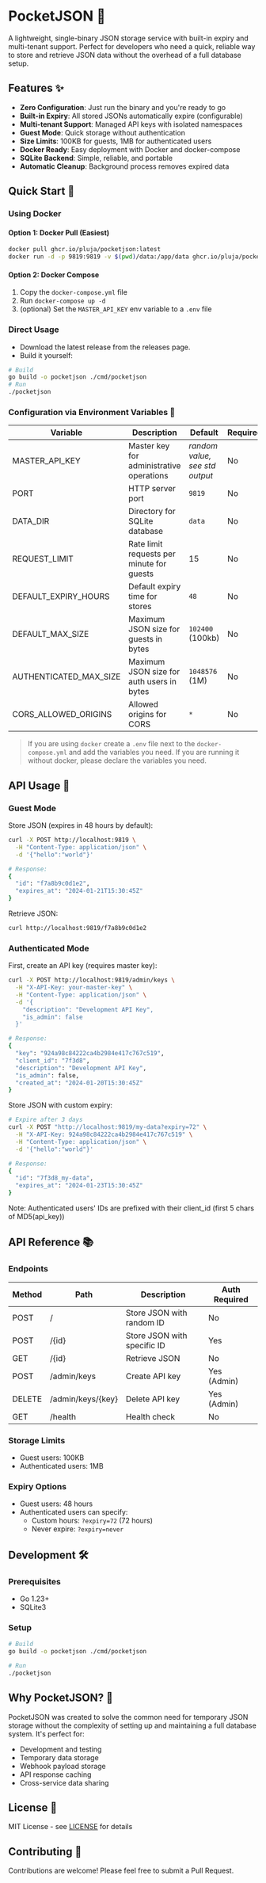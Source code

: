 # PocketJSON 🚀

A lightweight, single-binary JSON storage service with built-in expiry and multi-tenant support. Perfect for developers who need a quick, reliable way to store and retrieve JSON data without the overhead of a full database setup.

## Features ✨

- **Zero Configuration**: Just run the binary and you're ready to go
- **Built-in Expiry**: All stored JSONs automatically expire (configurable)
- **Multi-tenant Support**: Managed API keys with isolated namespaces
- **Guest Mode**: Quick storage without authentication
- **Size Limits**: 100KB for guests, 1MB for authenticated users
- **Docker Ready**: Easy deployment with Docker and docker-compose
- **SQLite Backend**: Simple, reliable, and portable
- **Automatic Cleanup**: Background process removes expired data

## Quick Start 🚀

### Using Docker

#### Option 1: Docker Pull (Easiest)

```bash
docker pull ghcr.io/pluja/pocketjson:latest
docker run -d -p 9819:9819 -v $(pwd)/data:/app/data ghcr.io/pluja/pocketjson:latest
```

#### Option 2: Docker Compose

1. Copy the `docker-compose.yml` file
2. Run `docker-compose up -d`
3. (optional) Set the `MASTER_API_KEY` env variable to a `.env` file

### Direct Usage

- Download the latest release from the releases page.
- Build it yourself:

```bash
# Build
go build -o pocketjson ./cmd/pocketjson
# Run
./pocketjson
```

### Configuration via Environment Variables 🔧

| Variable               | Description                               | Default                          | Required |
| ---------------------- | ----------------------------------------- | -------------------------------- | -------- |
| MASTER_API_KEY         | Master key for administrative operations  | *random value, see std output*   | No       |
| PORT                   | HTTP server port                          | `9819`                           | No       |
| DATA_DIR               | Directory for SQLite database             | `data`                           | No       |
| REQUEST_LIMIT          | Rate limit requests per minute for guests | 15                               | No       |
| DEFAULT_EXPIRY_HOURS   | Default expiry time for stores            | `48`                             | No       |
| DEFAULT_MAX_SIZE       | Maximum JSON size for guests in bytes     | `102400` (100kb)                 | No       |
| AUTHENTICATED_MAX_SIZE | Maximum JSON size for auth users in bytes | `1048576` (1M)                   | No       |
| CORS_ALLOWED_ORIGINS   | Allowed origins for CORS                  | `*`                              | No       |

> If you are using `docker` create a `.env` file next to the `docker-compose.yml` and add the variables you need. If you are running it without docker, please declare the variables you need.

## API Usage 📡

### Guest Mode

Store JSON (expires in 48 hours by default):

```bash
curl -X POST http://localhost:9819 \
  -H "Content-Type: application/json" \
  -d '{"hello":"world"}'

# Response:
{
  "id": "f7a8b9c0d1e2",
  "expires_at": "2024-01-21T15:30:45Z"
}
```

Retrieve JSON:

```bash
curl http://localhost:9819/f7a8b9c0d1e2
```

### Authenticated Mode

First, create an API key (requires master key):

```bash
curl -X POST http://localhost:9819/admin/keys \
  -H "X-API-Key: your-master-key" \
  -H "Content-Type: application/json" \
  -d '{
    "description": "Development API Key",
    "is_admin": false
  }'

# Response:
{
  "key": "924a98c84222ca4b2984e417c767c519",
  "client_id": "7f3d8",
  "description": "Development API Key",
  "is_admin": false,
  "created_at": "2024-01-20T15:30:45Z"
}
```

Store JSON with custom expiry:

```bash
# Expire after 3 days
curl -X POST "http://localhost:9819/my-data?expiry=72" \
  -H "X-API-Key: 924a98c84222ca4b2984e417c767c519" \
  -H "Content-Type: application/json" \
  -d '{"hello":"world"}'

# Response:
{
  "id": "7f3d8_my-data",
  "expires_at": "2024-01-23T15:30:45Z"
}
```

Note: Authenticated users' IDs are prefixed with their client_id (first 5 chars of MD5(api_key))

## API Reference 📚

### Endpoints

| Method | Path | Description | Auth Required |
|--------|------|-------------|---------------|
| POST | / | Store JSON with random ID | No |
| POST | /{id} | Store JSON with specific ID | Yes |
| GET | /{id} | Retrieve JSON | No |
| POST | /admin/keys | Create API key | Yes (Admin) |
| DELETE | /admin/keys/{key} | Delete API key | Yes (Admin) |
| GET | /health | Health check | No |

### Storage Limits

- Guest users: 100KB
- Authenticated users: 1MB

### Expiry Options

- Guest users: 48 hours
- Authenticated users can specify:
  - Custom hours: `?expiry=72` (72 hours)
  - Never expire: `?expiry=never`

## Development 🛠

### Prerequisites

- Go 1.23+
- SQLite3

### Setup

```bash
# Build
go build -o pocketjson ./cmd/pocketjson

# Run
./pocketjson
```

## Why PocketJSON? 🤔

PocketJSON was created to solve the common need for temporary JSON storage without the complexity of setting up and maintaining a full database system. It's perfect for:

- Development and testing
- Temporary data storage
- Webhook payload storage
- API response caching
- Cross-service data sharing

## License 📄

MIT License - see [LICENSE](LICENSE) for details

## Contributing 🤝

Contributions are welcome! Please feel free to submit a Pull Request.
